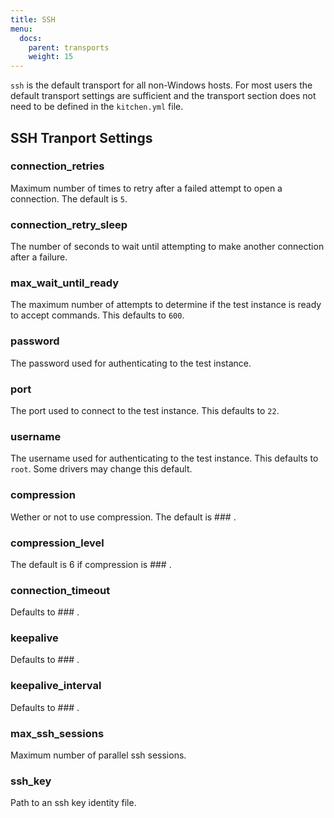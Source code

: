 ```yaml
---
title: SSH
menu:
  docs:
    parent: transports
    weight: 15
---
```


`ssh` is the default transport for all non-Windows hosts. For most users the default transport settings are sufficient and the transport section does not need to be defined in the `kitchen.yml` file.

## SSH Tranport Settings

### connection_retries

Maximum number of times to retry after a failed attempt to open a connection. The default is `5`.

### connection_retry_sleep

The number of seconds to wait until attempting to make another connection after a failure.

### max_wait_until_ready

The maximum number of attempts to determine if the test instance is ready to accept commands. This defaults to `600`.

### password

The password used for authenticating to the test instance.

### port

The port used to connect to the test instance. This defaults to `22`.

### username

The username used for authenticating to the test instance. This defaults to `root`. Some drivers may change this default.

### compression

Wether or not to use compression. The default is ### .

### compression_level

The default is 6 if compression is ### .

### connection_timeout

Defaults to ### .

### keepalive

Defaults to ### .

###  keepalive_interval

Defaults to ### .

### max_ssh_sessions

Maximum number of parallel ssh sessions.

### ssh_key

Path to an ssh key identity file.
